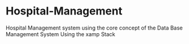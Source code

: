 # Hospital-Management
Hospital Management system using the core concept of the Data Base Management System Using the xamp Stack
